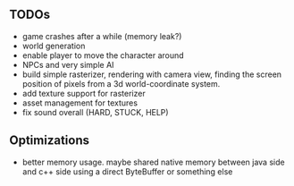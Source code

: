 
## TODOs

* game crashes after a while (memory leak?)
* world generation
* enable player to move the character around
* NPCs and very simple AI
* build simple rasterizer, rendering with camera view, finding the screen position of pixels from a 3d world-coordinate system.
* add texture support for rasterizer
* asset management for textures
* fix sound overall (HARD, STUCK, HELP)
  
## Optimizations
* better memory usage. maybe shared native memory between java side and c++ side using a direct ByteBuffer or something else